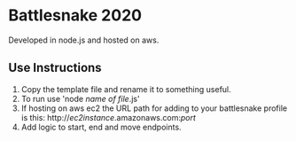 # Battlesnake 2020
Developed in node.js and hosted on aws.

## Use Instructions
1. Copy the template file and rename it to something useful.
2. To run use 'node *name of file*.js'
3. If hosting on aws ec2 the URL path for adding to your battlesnake profile is this: http://*ec2instance*.amazonaws.com:*port*
4. Add logic to start, end and move endpoints.

